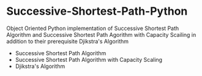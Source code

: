 # Successive-Shortest-Path-Python

Object Oriented Python implementation of Successive Shortest Path Algorithm and Successive Shortest Path Agorithm with Capacity Scailing in addition to their prerequisite Djikstra's Algorithm

<ul>
<li>
Successive Shortest Path Algorithm
</li>

<li>
Successive Shortest Path Algorithm with Capacity Scaling
</li>

<li>
Djikstra's Algorithm
</li>
</ul>
